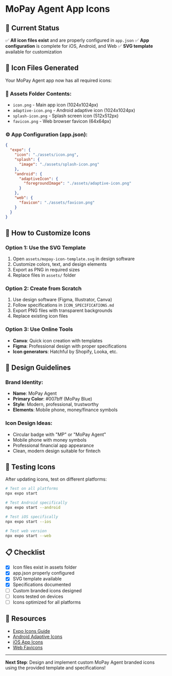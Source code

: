 # MoPay Agent App Icons

## 📱 Current Status
✅ **All icon files exist** and are properly configured in `app.json`
✅ **App configuration** is complete for iOS, Android, and Web
✅ **SVG template** available for customization

## 🎨 Icon Files Generated

Your MoPay Agent app now has all required icons:

### 📂 Assets Folder Contents:
- `icon.png` - Main app icon (1024x1024px)
- `adaptive-icon.png` - Android adaptive icon (1024x1024px)
- `splash-icon.png` - Splash screen icon (512x512px)
- `favicon.png` - Web browser favicon (64x64px)

### ⚙️ App Configuration (app.json):
```json
{
  "expo": {
    "icon": "./assets/icon.png",
    "splash": {
      "image": "./assets/splash-icon.png"
    },
    "android": {
      "adaptiveIcon": {
        "foregroundImage": "./assets/adaptive-icon.png"
      }
    },
    "web": {
      "favicon": "./assets/favicon.png"
    }
  }
}
```

## 🚀 How to Customize Icons

### Option 1: Use the SVG Template
1. Open `assets/mopay-icon-template.svg` in design software
2. Customize colors, text, and design elements
3. Export as PNG in required sizes
4. Replace files in `assets/` folder

### Option 2: Create from Scratch
1. Use design software (Figma, Illustrator, Canva)
2. Follow specifications in `ICON_SPECIFICATIONS.md`
3. Export PNG files with transparent backgrounds
4. Replace existing icon files

### Option 3: Use Online Tools
- **Canva**: Quick icon creation with templates
- **Figma**: Professional design with proper specifications
- **Icon generators**: Hatchful by Shopify, Looka, etc.

## 🎯 Design Guidelines

### Brand Identity:
- **Name**: MoPay Agent
- **Primary Color**: #007bff (MoPay Blue)
- **Style**: Modern, professional, trustworthy
- **Elements**: Mobile phone, money/finance symbols

### Icon Design Ideas:
- Circular badge with "MP" or "MoPay Agent"
- Mobile phone with money symbols
- Professional financial app appearance
- Clean, modern design suitable for fintech

## 🧪 Testing Icons

After updating icons, test on different platforms:

```bash
# Test on all platforms
npx expo start

# Test Android specifically
npx expo start --android

# Test iOS specifically
npx expo start --ios

# Test web version
npx expo start --web
```

## 📋 Checklist

- [x] Icon files exist in assets folder
- [x] app.json properly configured
- [x] SVG template available
- [x] Specifications documented
- [ ] Custom branded icons designed
- [ ] Icons tested on devices
- [ ] Icons optimized for all platforms

## 🔗 Resources

- [Expo Icons Guide](https://docs.expo.dev/guides/icons/)
- [Android Adaptive Icons](https://developer.android.com/guide/practices/ui_guidelines/icon_design_adaptive)
- [iOS App Icons](https://developer.apple.com/design/human-interface-guidelines/ios/icons-and-images/app-icon/)
- [Web Favicons](https://developers.google.com/web/fundamentals/design-and-ux/browser-customization)

---

**Next Step**: Design and implement custom MoPay Agent branded icons using the provided template and specifications!